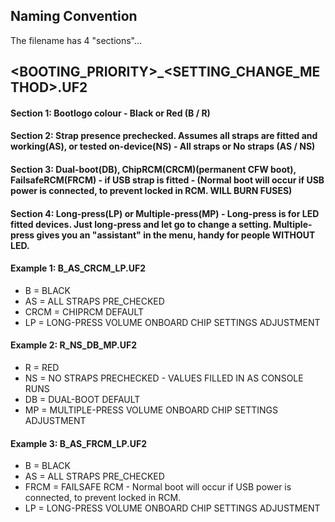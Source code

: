 ## Naming Convention

The filename has 4 "sections"...

## <COLOUR>_<STRAPS>_<BOOTING_PRIORITY>_<SETTING_CHANGE_METHOD>.UF2

#### Section 1: Bootlogo colour - Black or Red (B / R)

#### Section 2: Strap presence prechecked. Assumes all straps are fitted and working(AS), or tested on-device(NS) - All straps or No straps (AS / NS)

#### Section 3: Dual-boot(DB), ChipRCM(CRCM)(permanent CFW boot), FailsafeRCM(FRCM) - if USB strap is fitted - (Normal boot will occur if USB power is connected, to prevent locked in RCM. WILL BURN FUSES)

#### Section 4: Long-press(LP) or Multiple-press(MP) - Long-press is for LED fitted devices. Just long-press and let go to change a setting. Multiple-press gives you an "assistant" in the menu, handy for people WITHOUT LED.

#### Example 1: B_AS_CRCM_LP.UF2
- B = BLACK
- AS = ALL STRAPS PRE_CHECKED
- CRCM = CHIPRCM DEFAULT
- LP = LONG-PRESS VOLUME ONBOARD CHIP SETTINGS ADJUSTMENT

#### Example 2: R_NS_DB_MP.UF2
- R = RED
- NS = NO STRAPS PRECHECKED - VALUES FILLED IN AS CONSOLE RUNS
- DB = DUAL-BOOT DEFAULT
- MP = MULTIPLE-PRESS VOLUME ONBOARD CHIP SETTINGS ADJUSTMENT

#### Example 3: B_AS_FRCM_LP.UF2
- B = BLACK
- AS = ALL STRAPS PRE_CHECKED
- FRCM = FAILSAFE RCM - Normal boot will occur if USB power is connected, to prevent locked in RCM.
- LP = LONG-PRESS VOLUME ONBOARD CHIP SETTINGS ADJUSTMENT
